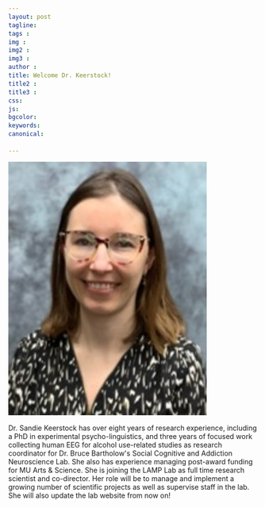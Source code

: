 ```yaml
---
layout: post
tagline: 
tags : 
img : 
img2 :
img3 : 
author : 
title: Welcome Dr. Keerstock! 
title2 : 
title3 : 
css: 
js: 
bgcolor: 
keywords: 
canonical:

---
```


<span class="image small"><img src="/assets/images/members/sandie_keerstock2.jpg" alt="" width="400"/></span>

Dr. Sandie Keerstock has over eight years of research experience, including a PhD in experimental psycho-linguistics, and three years of focused work collecting human EEG for alcohol use-related studies as research coordinator for Dr. Bruce Bartholow's Social Cognitive and Addiction Neuroscience Lab. She also has experience managing post-award funding for MU Arts & Science.
She is joining the LAMP Lab as full time research scientist and co-director. Her role will be to manage and implement a growing number of scientific projects as well as supervise staff in the lab. 
She will also update the lab website from now on!

